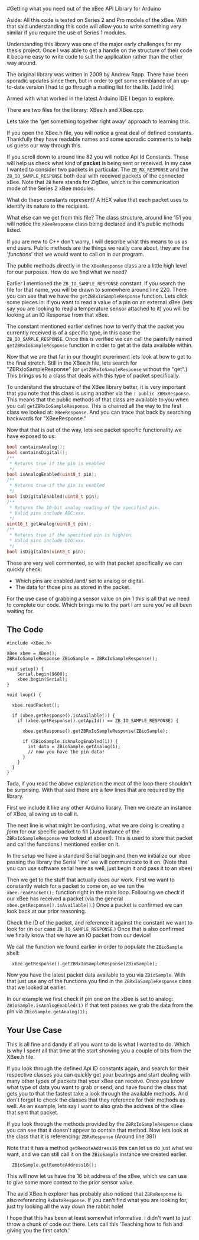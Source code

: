 #Getting what you need out of the xBee API Library for Arduino

Aside: All this code is tested on Series 2 and Pro models of the xBee. With that said understanding this code will allow you to write something very similar if you require the use of Series 1 modules.

Understanding this library was one of the major early challenges for my thesis project. Once I was able to get a handle on the structure of their code it became easy to write code to suit the application rather than the other way around.

The original library was written in 2009 by Andrew Rapp. There have been sporadic updates since then, but in order to get some semblance of an up-to-date version I had to go through a mailing list for the lib. [add link]

Armed with what worked in the latest Arduino IDE I began to explore.

There are two files for the library: XBee.h and XBee.cpp.

Lets take the 'get something together right away' approach to learning this.

If you open the XBee.h file, you will notice a great deal of defined constants. Thankfully they have readable names and some sporadic comments to help us guess our way through this.

If you scroll down to around line 82 you will notice Api Id Constants. These will help us check what kind of **packet** is being sent or received. In my case I wanted to consider two packets in particular. The `ZB_RX_RESPONSE` and the `ZB_IO_SAMPLE_RESPONSE` both deal with received packets of the connected xBee. Note that `ZB` here stands for ZigBee, which is the communication mode of the Series 2 xBee modules.

What do these constants represent? A HEX value that each packet uses to identify its nature to the recipient.

What else can we get from this file? The class structure, around line 151 you will notice the `XBeeResponse` class being declared and it's public methods listed.

If you are new to C++ don't worry, I will describe what this means to us as end users. Public methods are the things we really care about, they are the '_functions_' that we would want to call on in our program.

The public methods directly in the `XBeeResponse` class are a little high level for our purposes. How do we find what we need?

Earlier I mentioned the `ZB_IO_SAMPLE_RESPONSE` constant. If you search the file for that name, you will be drawn to somewhere around line 220. There you can see that we have the  `getZBRxIoSampleResponse` function. Lets click some pieces in:
if you want to read a value of a pin on an external xBee (lets say you are looking to read a temperature sensor attached to it)
you will be looking at an IO Response from that xBee.

The constant mentioned earlier defines how to verify that the packet you currently received is of a specific type, in this case the `ZB_IO_SAMPLE_RESPONSE`. Once this is verified we can call the painfully named `getZBRxIoSampleResponse` function in order to get at the data available within.

Now that we are that far in our thought experiment lets look at how to get to the final stretch. Still in the XBee.h file, lets search for "ZBRxIoSampleResponse" (or `getZBRxIoSampleResponse` without the "get".) This brings us to a class that deals with this type of packet specifically.

To understand the structure of the XBee library better, it is very important that you note that this class is using another via the `: public ZBRxResponse`. This means that the public methods of that class are available to you when you call `getZBRxIoSampleResponse`. This is chained all the way to the first class we looked at: `XBeeResponse`. And you can trace that back by searching backwards for "XBeeResponse."

Now that that is out of the way, lets see packet specific functionality we have exposed to us:

  ```c
  bool containsAnalog();
  bool containsDigital();
  /**
   * Returns true if the pin is enabled
   */
  bool isAnalogEnabled(uint8_t pin);
  /**
   * Returns true if the pin is enabled
   */
  bool isDigitalEnabled(uint8_t pin);
  /**
   * Returns the 10-bit analog reading of the specified pin.
   * Valid pins include ADC:xxx.
   */
  uint16_t getAnalog(uint8_t pin);
  /**
   * Returns true if the specified pin is high/on.
   * Valid pins include DIO:xxx.
   */
  bool isDigitalOn(uint8_t pin);
  ```  

These are very well commented, so with that packet specifically we can quickly check:

- Which pins are enabled /and/ set to analog or digital.
- The data for those pins as stored in the packet.

For the use case of grabbing a sensor value on pin 1 this is all that we need to complete our code. Which brings me to the part I am sure you've all been waiting for.

## The Code


  ```arduino
  #include <XBee.h>

  XBee xbee = XBee();
  ZBRxIoSampleResponse ZBioSample = ZBRxIoSampleResponse();

  void setup() {
      Serial.begin(9600);
      xbee.begin(Serial);
  }

  void loop() {

    xbee.readPacket();

    if (xbee.getResponse().isAvailable()) {
      if (xbee.getResponse().getApiId() == ZB_IO_SAMPLE_RESPONSE) {

        xbee.getResponse().getZBRxIoSampleResponse(ZBioSample);

        if (ZBioSample.isAnalogEnabled(1)) {
          int data = ZBioSample.getAnalog(1);
          // now you have the pin data!
        }
      }
    }
  }
  ```

Tada, if you read the above explanation the meat of the loop there shouldn't be surprising. With that said there are a few lines that are required by the library.

First we include it like any other Arduino library.
Then we create an instance of XBee, allowing us to call it.

The next line is what might be confusing, what we are doing is creating a _form_ for our specific packet to fill (Just instance of the `ZBRxIoSampleResponse` we looked at above!). This is used to store that packet and call the functions I mentioned earlier on it.

In the setup we have a standard Serial begin and then we initialize our xbee passing the library the Serial 'line' we will communicate to it on. (Note that you can use software serial here as well, just begin it and pass it to an xbee)

Then we get to the stuff that actually does our work.
First we want to constantly watch for a packet to come on, so we run the `xbee.readPacket();` function right in the main loop. Following we check if our xBee has received a packet (via the general `xbee.getResponse().isAvailable()`.) Once a packet is confirmed we can look back at our prior reasoning.

Check the ID of the packet, and reference it against the constant we want to look for (in our case `ZB_IO_SAMPLE_RESPONSE`.) Once that is also confirmed we finally know that we have an IO packet from our device!

We call the function we found earlier in order to populate the `ZBioSample` shell:

      xbee.getResponse().getZBRxIoSampleResponse(ZBioSample);

Now you have the latest packet data available to you via `ZBioSample`. With that just use any of the functions you find in the `ZBRxIoSampleResponse` class that we looked at earlier.

In our example we first check if pin one on the xBee is set to analog: `ZBioSample.isAnalogEnabled(1)` if that test passes we grab the data from the pin via `ZBioSample.getAnalog(1);`

## Your Use Case

This is all fine and dandy if all you want to do is what I wanted to do. Which is why I spent all that time at the start showing you a couple of bits from the XBee.h file.

If you look through the defined Api ID constants again, and search for their respective classes you can quickly get your bearings and start dealing with many other types of packets that your xBee can receive. Once you know what type of data you want to grab or send, and have found the class that gets you to that the fastest take a look through the available methods. And don't forget to check the classes that they reference for their methods as well. As an example, lets say I want to also grab the address of the xBee that sent that packet.

If you look through the methods provided by the `ZBRxIoSampleResponse` class you can see that it doesn't appear to contain that method. Now lets look at the class that it is referencing: `ZBRxResponse` (Around line 381)

Note that it has a method `getRemoteAddress16` this can let us do just what we want, and we can still call it on the `ZBioSample` instance we created earlier.

      ZBioSample.getRemoteAddress16();

This will now let us have the 16 bit address of the xBee, which we can use to give some more context to the prior sensor value.

The avid XBee.h explorer has probably also noticed that `ZBRxResponse` is also referencing `RxDataResponse`. If you can't find what you are looking for, just try looking all the way down the rabbit hole!

I hope that this has been at least somewhat informative. I didn't want to just throw a chunk of code out there. Lets call this 'Teaching how to fish and giving you the first catch.'
